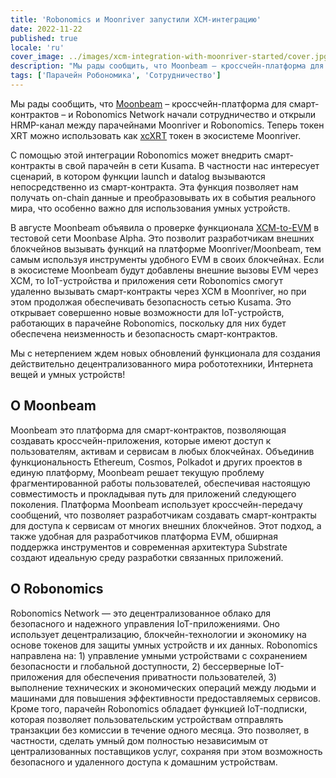 ```yaml
---
title: 'Robonomics и Moonriver запустили XCM-интеграцию'
date: 2022-11-22
published: true
locale: 'ru'
cover_image: ../images/xcm-integration-with-moonriver-started/cover.jpg
description: "Мы рады сообщить, что Moonbeam – кроссчейн-платформа для смарт-контрактов – и Robonomics Network начали сотрудничество и открыли HRMP-канал между парачейнами Moonriver и Robonomics. Теперь токен XRT можно использовать как xcXRT токен в экосистеме Moonriver."
tags: ['Парачейн Робономика', 'Сотрудничество']
---
```


Мы рады сообщить, что [Moonbeam](http://moonbeam.network/) – кроссчейн-платформа для смарт-контрактов – и Robonomics Network начали сотрудничество и открыли HRMP-канал между парачейнами Moonriver и Robonomics. Теперь токен XRT можно использовать как [xcXRT](https://moonbeam.network/announcements/moonriver-adds-cross-chain-capabilities-and-xcksm/) токен в экосистеме Moonriver.

С помощью этой интеграции Robonomics может внедрить смарт-контракты в свой парачейн в сети Kusama. В частности нас интересует сценарий, в котором функции launch и datalog вызываются непосредственно из смарт-контракта. Эта функция позволяет нам получать on-chain данные и преобразовывать их в события реального мира, что особенно важно для использования умных устройств.

В августе Moonbeam объявила о проверке функционала [XCM-to-EVM](https://moonbeam.network/announcements/xcm-to-evm-functionality-moonbase-alpha/) в тестовой сети Moonbase Alpha. Это позволит разработчикам внешних блокчейнов вызывать функций на платформе Moonriver/Moonbeam, тем самым используя инструменты удобного EVM в своих блокчейнах. Если в экосистеме Moonbeam будут добавлены внешние вызовы EVM через XCM, то IoT-устройства и приложения сети Robonomics смогут удаленно вызывать смарт-контракты через XCM в Moonriver, но при этом продолжая обеспечивать безопасность сетью Kusama. Это открывает совершенно новые возможности для IoT-устройств, работающих в парачейне Robonomics, поскольку для них будет обеспечена неизменность и безопасность смарт-контрактов.

Мы с нетерпением ждем новых обновлений функционала для создания действительно децентрализованного мира робототехники, Интернета вещей и умных устройств!

## О Moonbeam

Moonbeam это платформа для смарт-контрактов, позволяющая создавать кроссчейн-приложения, которые имеют доступ к пользователям, активам и сервисам в любых блокчейнах. Объединив функциональность Ethereum, Cosmos, Polkadot и других проектов в единую платформу, Moonbeam решает текущую проблему фрагментированной работы пользователей, обеспечивая настоящую совместимость и прокладывая путь для приложений следующего поколения. Платформа Moonbeam использует кроссчейн-передачу сообщений, что позволяет разработчикам создавать смарт-контракты для доступа к сервисам от многих внешних блокчейнов. Этот подход, а также удобная для разработчиков платформа EVM, обширная поддержка инструментов и современная архитектура Substrate создают идеальную среду разработки связанных приложений.

## О Robonomics

Robonomics Network — это децентрализованное облако для безопасного и надежного управления IoT-приложениями. Оно использует децентрализацию, блокчейн-технологии и экономику на основе токенов для защиты умных устройств и их данных. Robonomics направлена на: 1) управление умными устройствами с сохранением безопасности и глобальной доступности, 2) бессерверные IoT-приложения для обеспечения приватности пользователей, 3) выполнение технических и экономических операций между людьми и машинами для повышения эффективности предоставляемых сервисов. Кроме того, парачейн Robonomics обладает функцией IoT-подписки, которая позволяет пользовательским устройствам отправлять транзакции без комиссии в течение одного месяца. Это позволяет, в частности, сделать умный дом полностью независимым от централизованных поставщиков услуг, сохраняя при этом возможность безопасного и удаленного доступа к домашним устройствам.